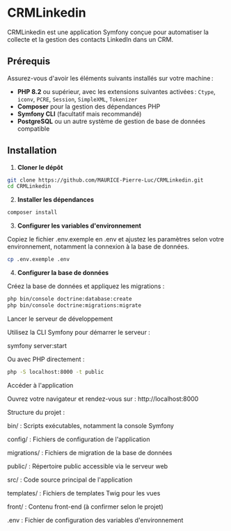 # CRMLinkedin

CRMLinkedin est une application Symfony conçue pour automatiser la collecte et la gestion des contacts LinkedIn dans un CRM.

## Prérequis

Assurez-vous d'avoir les éléments suivants installés sur votre machine :

- **PHP 8.2** ou supérieur, avec les extensions suivantes activées : `Ctype`, `iconv`, `PCRE`, `Session`, `SimpleXML`, `Tokenizer`
- **Composer** pour la gestion des dépendances PHP
- **Symfony CLI** (facultatif mais recommandé)
- **PostgreSQL** ou un autre système de gestion de base de données compatible

## Installation

1. **Cloner le dépôt**

```bash
git clone https://github.com/MAURICE-Pierre-Luc/CRMLinkedin.git
cd CRMLinkedin
```
2. **Installer les dépendances**

```bash
composer install
```
3. **Configurer les variables d'environnement**

Copiez le fichier .env.exemple en .env et ajustez les paramètres selon votre environnement, notamment la connexion à la base de données.
```bash
cp .env.exemple .env
```

4. **Configurer la base de données**

Créez la base de données et appliquez les migrations :
```bash
php bin/console doctrine:database:create
php bin/console doctrine:migrations:migrate
```

Lancer le serveur de développement

Utilisez la CLI Symfony pour démarrer le serveur :

symfony server:start

Ou avec PHP directement :
```bash
php -S localhost:8000 -t public
```
Accéder à l'application

Ouvrez votre navigateur et rendez-vous sur : http://localhost:8000

Structure du projet :

bin/ : Scripts exécutables, notamment la console Symfony

config/ : Fichiers de configuration de l'application

migrations/ : Fichiers de migration de la base de données

public/ : Répertoire public accessible via le serveur web

src/ : Code source principal de l'application

templates/ : Fichiers de templates Twig pour les vues

front/ : Contenu front-end (à confirmer selon le projet)

.env : Fichier de configuration des variables d'environnement

